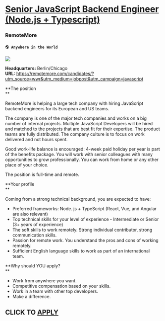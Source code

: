 # [Senior JavaScript Backend Engineer (Node.js + Typescript)](https://www.remotewlb.com/apply/senior-javascript-backend-engineer-node-js-typescript)  
### RemoteMore  
#### `🌎 Anywhere in the World`  
![](https://we-work-remotely.imgix.net/logos/0006/6215/logo.gif?ixlib=rails-4.0.0&w=50&h=50&dpr=2&fit=fill&auto=compress)

**Headquarters:** Berlin/Chicago  
**URL:** https://remotemore.com/candidates/?utm_source=wwr&utm_medium=jobpost&utm_campaign=javascript

**The position  
**  

RemoteMore is helping a large tech company with hiring JavaScript backend engineers for its European and US teams.  
  

The company is one of the major tech companies and works on a big number of internal projects. Multiple JavaScript Developers will be hired and matched to the projects that are best fit for their expertise. The product teams are fully distributed. The company culture is to focus on work delivered and not hours spent.  
  

Good work-life balance is encouraged: 4-week paid holiday per year is part of the benefits package. You will work with senior colleagues with many opportunities to grow professionally. You can work from home or any other place of your choice.  
  

The position is full-time and remote.  
  

  

**Your profile  
**  

Coming from a strong technical background, you are expected to have:  
  

  * Preferred frameworks: Node. js + TypeScript (React, Vue, and Angular are also relevant)
  * Top technical skills for your level of experience - Intermediate or Senior (3+ years of experience)
  * The soft skills to work remotely. Strong individual contributor, strong communication skills.
  * Passion for remote work. You understand the pros and cons of working remotely.
  * Sufficient English language skills to work as part of an international team.

  

**Why should YOU apply?  
**  

  * Work from anywhere you want.
  * Competitive compensation based on your skills.
  * Work in a team with other top developers.
  * Make a difference.  
  

  
## CLICK TO [APPLY](https://www.remotewlb.com/apply/senior-javascript-backend-engineer-node-js-typescript)

